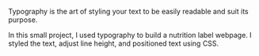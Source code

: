 Typography is the art of styling your text to be easily readable and suit its purpose.

In this small project, I used typography to build a nutrition label webpage. I styled the text, adjust line height, and positioned text using CSS.